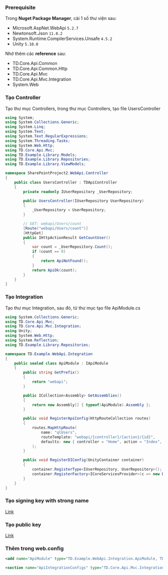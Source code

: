### Prerequisite
Trong **Nuget Package Manager**, cài 1 số thư viện sau:
- Microsoft.AspNet.WebApi `5.2.7`
- Newtonsoft.Json `11.0.2`
- System.Runtime.CompilerServices.Unsafe `4.5.2`
- Unity `5.10.0`


Nhớ thêm các **reference** sau:
- TD.Core.Api.Common
- TD.Core.Api.Common.Http
- TD.Core.Api.Mvc
- TD.Core.Api.Mvc.Integration
- System.Web 

### Tạo Controller
Tạo thư mục Controllers, trong thư mục Controllers, tạo file UsersController
```csharp
using System; 
using System.Collections.Generic; 
using System.Linq; 
using System.Text; 
using System.Text.RegularExpressions; 
using System.Threading.Tasks; 
using System.Web.Http; 
using TD.Core.Api.Mvc; 
using TD.Example.Library.Models; 
using TD.Example.Library.Repositories; 
using TD.Example.Library.ViewModels; 

namespace SharePointProject2.WebApi.Controller 
{ 
    public class UsersController : TDApiController 
    { 
        private readonly IUserRepository _UserRepository; 

        public UsersController(IUserRepository UserRepository) 
        { 
            _UserRepository = UserRepository; 
        } 

        // GET: webapi/Users/count 
        [Route("webapi/Users/count")] 
        [HttpGet] 
        public IHttpActionResult GetCountUser() 
        { 
            var count = _UserRepository.Count(); 
            if (count == 0) 
            { 
                return ApiNotFound(); 
            } 
            return ApiOk(count); 
        } 
    } 
} 
```

### Tạo Integration
Tạo thư mục Integration, sau đó, từ thư mục tạo file ApiModule.cs 
```csharp
using System.Collections.Generic; 
using TD.Core.Api.Mvc; 
using TD.Core.Api.Mvc.Integration; 
using Unity; 
using System.Web.Http; 
using System.Reflection; 
using TD.Example.Library.Repositories; 

namespace TD.Example.WebApi.Integration 
{ 
    public sealed class ApiModule : IApiModule 
    { 
        public string GetPrefix() 
        { 
            return "webapi"; 
        } 

        public ICollection<Assembly> GetAssemblies() 
        { 
            return new Assembly[] { typeof(ApiModule).Assembly }; 
        } 

        public void RegisterApiConfig(HttpRouteCollection routes) 
        { 
            routes.MapHttpRoute( 
                name: "qlUsers", 
                routeTemplate: "webapi/{controller}/{action}/{id}", 
                defaults: new { controller = "Home", action = "Index", id = RouteParameter.Optional } 
            ); 
        } 

        public void RegisterDIConfig(UnityContainer container)
        { 
            container.RegisterType<IUserRepository, UserRepository>(); 
            container.RegisterFactory<ICoreServicesProvider>(c => new DefaultContextCoreServicesProvider()); 
        } 
    } 
} 
```
### Tạo signing key with strong name
[Link](trick/create-Signal-Key-With-Strong-Name.md)
### Tạo public key
[Link](trick/get-Public-Token-Key.md)
### Thêm trong web.config
```xml
<add name="ApiModule" type="TD.Example.WebApi.Integration.ApiModule, TD.Example.WebApi, Version=1.0.0.0, Culture=neutral, PublicKeyToken=2257c8927d1cdf92" />
```
```xml
<section name="ApiIntegrationConfigs" type="TD.Core.Api.Mvc.Integration.ApiIntegrationConfigsSection, TD.Core.Api.Mvc.Integration, Version=1.0.0.0, Culture=neutral, PublicKeyToken=8a6dc52edcc09b88" />
```
